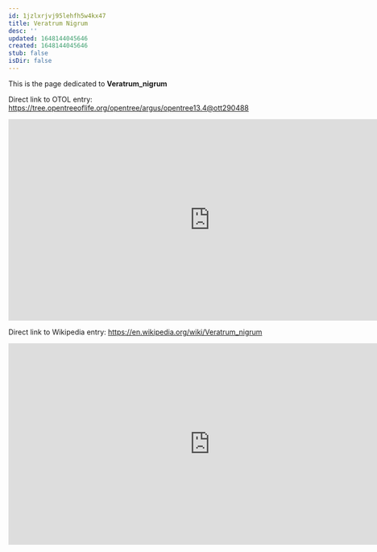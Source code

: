 ```yaml
---
id: 1jzlxrjvj95lehfh5w4kx47
title: Veratrum Nigrum
desc: ''
updated: 1648144045646
created: 1648144045646
stub: false
isDir: false
---
```

This is the page dedicated to **Veratrum_nigrum**


Direct link to OTOL entry: https://tree.opentreeoflife.org/opentree/argus/opentree13.4@ott290488



<html>
    <body>
    <iframe src="https://tree.opentreeoflife.org/opentree/argus/opentree13.4@ott290488"
    width="800" height="400" frameborder="0" allowfullscreen> </iframe>
    </body>
</html>
    


Direct link to Wikipedia entry: https://en.wikipedia.org/wiki/Veratrum_nigrum



<html>
    <body>
    <iframe src="https://en.wikipedia.org/wiki/Veratrum_nigrum"
    width="800" height="400" frameborder="0" allowfullscreen> </iframe>
    </body>
</html>
    
